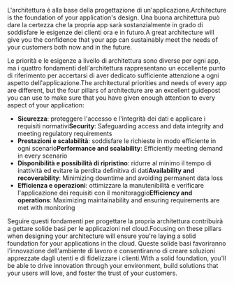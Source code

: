 <span data-ttu-id="702e6-101">L'architettura è alla base della progettazione di un'applicazione.</span><span class="sxs-lookup"><span data-stu-id="702e6-101">Architecture is the foundation of your application's design.</span></span> <span data-ttu-id="702e6-102">Una buona architettura può dare la certezza che la propria app sarà sostanzialmente in grado di soddisfare le esigenze dei clienti ora e in futuro.</span><span class="sxs-lookup"><span data-stu-id="702e6-102">A great architecture will give you the confidence that your app can sustainably meet the needs of your customers both now and in the future.</span></span>

<span data-ttu-id="702e6-103">Le priorità e le esigenze a livello di architettura sono diverse per ogni app, ma i quattro fondamenti dell'architettura rappresentano un eccellente punto di riferimento per accertarsi di aver dedicato sufficiente attenzione a ogni aspetto dell'applicazione.</span><span class="sxs-lookup"><span data-stu-id="702e6-103">The architectural priorities and needs of every app are different, but the four pillars of architecture are an excellent guidepost you can use to make sure that you have given enough attention to every aspect of your application:</span></span>

- <span data-ttu-id="702e6-104">**Sicurezza**: proteggere l'accesso e l'integrità dei dati e applicare i requisiti normativi</span><span class="sxs-lookup"><span data-stu-id="702e6-104">**Security**: Safeguarding access and data integrity and meeting regulatory requirements</span></span>
- <span data-ttu-id="702e6-105">**Prestazioni e scalabilità**: soddisfare le richieste in modo efficiente in ogni scenario</span><span class="sxs-lookup"><span data-stu-id="702e6-105">**Performance and scalability**: Efficiently meeting demand in every scenario</span></span>
- <span data-ttu-id="702e6-106">**Disponibilità e possibilità di ripristino**: ridurre al minimo il tempo di inattività ed evitare la perdita definitiva di dati</span><span class="sxs-lookup"><span data-stu-id="702e6-106">**Availability and recoverability**: Minimizing downtime and avoiding permanent data loss</span></span>
- <span data-ttu-id="702e6-107">**Efficienza e operazioni**: ottimizzare la manutenibilità e verificare l'applicazione dei requisiti con il monitoraggio</span><span class="sxs-lookup"><span data-stu-id="702e6-107">**Efficiency and operations**: Maximizing maintainability and ensuring requirements are met with monitoring</span></span>

<span data-ttu-id="702e6-108">Seguire questi fondamenti per progettare la propria architettura contribuirà a gettare solide basi per le applicazioni nel cloud.</span><span class="sxs-lookup"><span data-stu-id="702e6-108">Focusing on these pillars when designing your architecture will ensure you're laying a solid foundation for your applications in the cloud.</span></span> <span data-ttu-id="702e6-109">Queste solide basi favoriranno l'innovazione dell'ambiente di lavoro e consentiranno di creare soluzioni apprezzate dagli utenti e di fidelizzare i clienti.</span><span class="sxs-lookup"><span data-stu-id="702e6-109">With a solid foundation, you'll be able to drive innovation through your environment, build solutions that your users will love, and foster the trust of your customers.</span></span>
